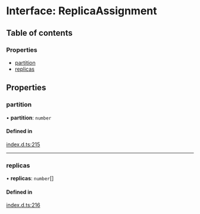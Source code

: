 # Interface: ReplicaAssignment

## Table of contents

### Properties

- [partition](ReplicaAssignment.md#partition)
- [replicas](ReplicaAssignment.md#replicas)

## Properties

### partition

• **partition**: `number`

#### Defined in

[index.d.ts:215](https://github.com/mostafa/xk6-kafka/blob/main/api-docs/index.d.ts#L215)

---

### replicas

• **replicas**: `number`[]

#### Defined in

[index.d.ts:216](https://github.com/mostafa/xk6-kafka/blob/main/api-docs/index.d.ts#L216)
